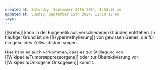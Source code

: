 ```yaml
---
created at: Saturday, September 14th 2024, 4:53:06 pm
updated at: Sunday, September 15th 2024, 11:20:12 am
tags: 
---
```

[[Krebs]] kann in der Epigenetik aus verschiedenen Gründen entstehen.
In häufiger Grund ist die [[Hypermethylierung]] von gewissen Genen, die für ein gesundes Zellwachstum sorgen.

Hier kann es auch vorkommen, dass es zur Stilllegung von [[Wikipedia/Tumorsuppressorgene]] oder zur Überaktivierung von [[Wikipedia/Onkogene|Onkogenen]] kommt.